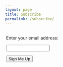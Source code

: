 ```yaml
---
layout: page
title: Subscribe
permalink: /subscribe/
---
```


<form style="#ccc;padding:3px;text-align:left;" action="https://feedburner.google.com/fb/a/mailverify" method="post" target="popupwindow" onsubmit="window.open('https://feedburner.google.com/fb/a/mailverify?uri=GritDIY', 'popupwindow', 'scrollbars=yes,width=550,height=520');return true">
<p>Enter your email address:</p><p><input type="text" style="width:140px" name="email"/></p><input type="hidden" value="GritDIY" name="uri"/><input type="hidden" name="loc" value="en_US"/><input type="submit" value="Sign Me Up" />
</form>
